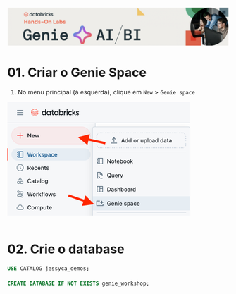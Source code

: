 <img src="https://raw.githubusercontent.com/Databricks-BR/genie_ai_bi/main/images/header_genie.png">

# 01. Criar o Genie Space

1. No menu principal (à esquerda), clique em `New` > `Genie space`

<img src="../images/genie_01.png"><br><br>

# 02. Crie o database
``` sql
USE CATALOG jessyca_demos;

CREATE DATABASE IF NOT EXISTS genie_workshop;

